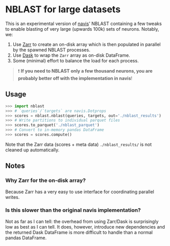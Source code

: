 # NBLAST for large datasets
This is an experimental version of [navis](https://github.com/navis-org/navis)'
NBLAST containing a few tweaks to enable blasting of very large (upwards 100k)
sets of neurons. Notably, we:

1. Use [Zarr](https://zarr.readthedocs.io) to create an on-disk array which is then populated in parallel by the spawned NBLAST processes.
2. Use [Dask](https://docs.dask.org) to wrap the `Zarr` array as on-disk DataFrame.
3. Some (minimal) effort to balance the load for each process.

> :exclamation: **If you need to NBLAST only a few thousand neurons, you are probably better off with the implementation in navis**!

## Usage

```python
>>> import nblast
>>> # `queries`/`targets` are navis.Dotprops
>>> scores = nblast.nblast(queries, targets, out='./nblast_results')
>>> # Write partitions to individual parquet files
>>> scores.to_parquet('./nblast_parquet')
>>> # Convert to in-memory pandas DataFrame
>>> scores = scores.compute()
```

Note that the Zarr data (scores + meta data) `./nblast_results/` is not
cleaned up automatically. 

## Notes

### Why Zarr for the on-disk array?
Because Zarr has a very easy to use interface for coordinating parallel writes.

### Is this slower than the original navis implementation?
Not as far as I can tell: the overhead from using Zarr/Dask is surprisingly low
as best as I can tell. It does, however, introduce new dependencies and the
returned Dask DataFrame is more difficult to handle than a normal
pandas DataFrame.
